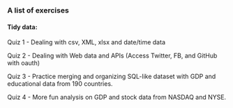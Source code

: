 
### A list of exercises

#### Tidy data: 

Quiz 1 - Dealing with csv, XML, xlsx and date/time data   

Quiz 2 - Dealing with Web data and APIs (Access Twitter, FB, and GitHub with oauth)

Quiz 3 -   Practice merging and organizing SQL-like dataset with GDP and educational data from 190 countries.

Quiz 4 - More fun analysis on GDP and stock data from NASDAQ and NYSE.
